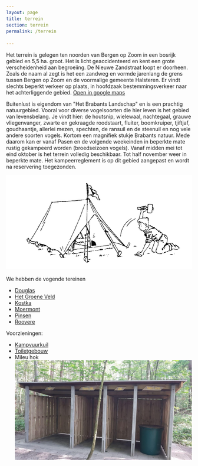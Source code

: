```yaml
---
layout: page
title: terrein
section: terrein
permalink: /terrein

---
```


Het terrein is gelegen ten noorden van Bergen op Zoom in een bosrijk gebied en 5,5 ha. groot. Het is licht geaccidenteerd en kent een grote verscheidenheid aan begroeiing. De Nieuwe Zandstraat loopt er doorheen. Zoals de naam al zegt is het een zandweg en vormde jarenlang de grens tussen Bergen op Zoom en de voormalige gemeente Halsteren. Er vindt slechts beperkt verkeer op plaats, in hoofdzaak bestemmingsverkeer naar het achterliggende gebied. [Open in google maps](https://www.google.nl/maps/place/Scouting+Labelterrein+BUITENLUST/@51.5150386,4.2963654,15z/data=!4m13!1m7!3m6!1s0x47c46cadaf209da9:0x29060695bcd6164a!2sBuitenlust,+Halsteren!3b1!8m2!3d51.5169899!4d4.3049768!3m4!1s0x47c41334ebbdcd15:0xee193dfa9d4103e9!8m2!3d51.5125249!4d4.3058154?hl=nl)

Buitenlust is eigendom van "Het Brabants Landschap" en is een prachtig natuurgebied. Vooral voor diverse vogelsoorten die hier leven is het gebied van levensbelang. Je vindt hier: de houtsnip, wielewaal, nachtegaal, grauwe vliegenvanger, zwarte en gekraagde roodstaart, fluiter, boomkruiper, tjiftjaf, goudhaantje, allerlei mezen, spechten, de ransuil en de steenuil en nog vele andere soorten vogels. Kortom een magnifiek stukje Brabants natuur. Mede daarom kan er vanaf Pasen en de volgende weekeinden in beperkte mate rustig gekampeerd worden (broedseizoen vogels). Vanaf midden mei tot eind oktober is het terrein volledig beschikbaar. Tot half november weer in beperkte mate. Het kampeerreglement is op dit gebied aangepast en wordt na reservering toegezonden.

![tent](/assets/img/tent.gif)

We hebben de vogende tereinen

- [Douglas](http://www.buitenlust.net/images/fotos/SimpleViewer/Douglas/index.html)
- [Het Groene Veld](http://www.buitenlust.net/images/fotos/SimpleViewer/het%20Groene%20Veld/index.html)
- [Kostka](http://www.buitenlust.net/images/fotos/SimpleViewer/Kostka/index.html)
- [Moermont](http://www.buitenlust.net/images/fotos/SimpleViewer/Moermont/index.html)
- [Pinsen](http://www.buitenlust.net/images/fotos/SimpleViewer/Pinsen/index.html)
- [Roovere](http://www.buitenlust.net/images/fotos/SimpleViewer/Roovere/index.html)

Voorzieningen:

- [Kampvuurkuil](http://www.buitenlust.net/images/fotos/SimpleViewer/Kampvuur%20kuil/index.html)
- [Toiletgebouw](http://www.buitenlust.net/images/fotos/SimpleViewer/Toiletgebouw/index.html)
- Mileu hok![Mileu hok foto](../assets/img/IMG-20190624-WA0000.jpg)
  